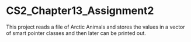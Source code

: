 # CS2_Chapter13_Assignment2

This project reads a file of Arctic Animals and stores the values in a vector of smart pointer classes and then later can be printed out.
